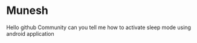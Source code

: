 # Munesh
Hello github Community can you tell me how to activate sleep mode using android application


